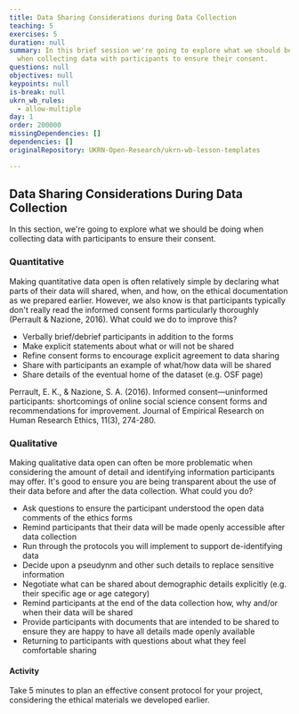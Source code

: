 ```yaml
---
title: Data Sharing Considerations during Data Collection
teaching: 5
exercises: 5
duration: null
summary: In this brief session we're going to explore what we should be doing
  when collecting data with participants to ensure their consent.
questions: null
objectives: null
keypoints: null
is-break: null
ukrn_wb_rules:
  - allow-multiple
day: 1
order: 200000
missingDependencies: []
dependencies: []
originalRepository: UKRN-Open-Research/ukrn-wb-lesson-templates

---
```

## Data Sharing Considerations During Data Collection

In this section, we're going to explore what we should be doing when collecting data with participants to ensure their consent.

### Quantitative

Making quantitative data open is often relatively simple by declaring what parts of their data will shared, when, and how, on the ethical documentation as we prepared earlier. However, we also know is that participants typically don't really read the informed consent forms particularly thoroughly (Perrault & Nazione, 2016). What could we do to improve this?

- Verbally brief/debrief participants in addition to the forms
- Make explicit statements about what or will not be shared
- Refine consent forms to encourage explicit agreement to data sharing
- Share with participants an example of what/how data will be shared
- Share details of the eventual home of the dataset (e.g. OSF page)

Perrault, E. K., & Nazione, S. A. (2016). Informed consent—uninformed participants: shortcomings of online social science consent forms and recommendations for improvement. Journal of Empirical Research on Human Research Ethics, 11(3), 274-280.



### Qualitative

Making qualitative data open can often be more problematic when considering the amount of detail and identifying information participants may offer. It's good to ensure you are being transparent about the use of their data before and after the data collection. What could you do?

- Ask questions to ensure the participant understood the open data comments of the ethics forms
- Remind participants that their data will be made openly accessible after data collection
- Run through the protocols you will implement to support de-identifying data
- Decide upon a pseudynm and other such details to replace sensitive information
- Negotiate what can be shared about demographic details explicitly (e.g. their specific age or age category)
- Remind participants at the end of the data collection how, why and/or when their data will be shared
- Provide participants with documents that are intended to be shared to ensure they are happy to have all details made openly available
- Returning to participants with questions about what they feel comfortable sharing



#### Activity

Take 5 minutes to plan an effective consent protocol for your project, considering the ethical materials we developed earlier.